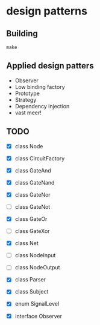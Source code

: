 # design patterns

## Building

```
make
```

## Applied design patters

- Observer
- Low binding factory
- Prototype
- Strategy
- Dependency injection
- vast meer!

## TODO

- [x] class Node
- [x] class CircuitFactory
- [x] class GateAnd
- [x] class GateNand
- [X] class GateNor
- [ ] class GateNot
- [x] class GateOr
- [ ] class GateXor
- [x] class Net
- [ ] class NodeInput
- [ ] class NodeOutput
- [x] class Parser
- [x] class Subject
- [x] enum SignalLevel
- [x] interface Observer

